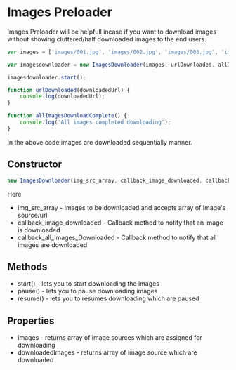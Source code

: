 # Images Preloader
Images Preloader will be helpfull incase if you want to download images without showing cluttered/half downloaded images to the end users.

```javascript
var images = ['images/001.jpg', 'images/002.jpg', 'images/003.jpg', 'images/004.jpg'];

var imagesdownloader = new ImagesDownloader(images, urlDownloaded, allImagesDownloadComplete);

imagesdownloader.start();

function urlDownloaded(downloadedUrl) {
    console.log(downloadedUrl);
}

function allImagesDownloadComplete() {
    console.log('All images completed downloading');
}
```

In the above code images are downloaded sequentially manner.

## Constructor
```javascript
new ImagesDownloader(img_src_array, callback_image_downloaded, callback_all_Images_Downloaded);
```
Here

* img_src_array - Images to be downloaded and accepts array of Image's source/url 
* callback_image_downloaded - Callback method to notify that an image is downloaded
* callback_all_Images_Downloaded - Callback method to notify that all images are downloaded

## Methods
* start() - lets you to start downloading the images
* pause() - lets you to pause downloading images
* resume() - lets you to resumes downloading which are paused

## Properties
* images - returns array of image sources which are assigned for downloading
* downloadedImages - returns array of image source which are downloaded